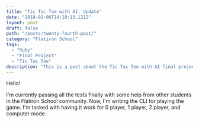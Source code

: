 ```yaml
---
title: "Tic Tac Toe with AI: Update"
date: "2018-02-06T14:10:13.121Z"
layout: post
draft: false
path: "/posts/twenty-fourth-post/"
category: "Flatiron School"
tags:
  - "Ruby"
  - "Final Project"
  - "Tic Tac Toe"
description: "This is a post about the Tic Tac Toe with AI final project lab in the Flatiron School."
---
```


Hello!  

I'm currently passing all the tests finally with some help from other students in the Flatiron School community. Now, I'm writing the CLI for playing the game. I'm tasked with having it work for 0 player, 1 player, 2 player, and computer mode. 



